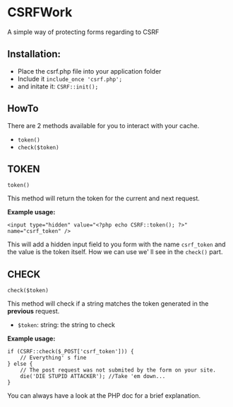 CSRFWork
==========

A simple way of protecting forms regarding to CSRF


Installation:
-------------

* Place the csrf.php file into your application folder
* Include it
```include_once 'csrf.php'; ```
* and initate it: ```CSRF::init();```    


HowTo
---------

There are 2 methods available for you to interact with your cache.

*  ```token()```
*  ```check($token)```



TOKEN
-----


	token()

This method will return the token for the current and next request.

**Example usage:**

    <input type="hidden" value="<?php echo CSRF::token(); ?>" name="csrf_token" />
    

This will add a hidden input field to you form with the name ```csrf_token``` and the value is the token itself. How we can use we' ll see in the ```check()``` part.


CHECK
-----

	check($token)

This method will check if a string matches the token generated in the **previous** request.

* ```$token```: string: the string to check

**Example usage:**

    if (CSRF::check($_POST['csrf_token'])) {   
        // Everything' s fine   
    } else {   
        // The post request was not submited by the form on your site.   
        die('DIE STUPID ATTACKER'); //Take 'em down...   
    }   



You can always have a look at the PHP doc for a brief explanation.